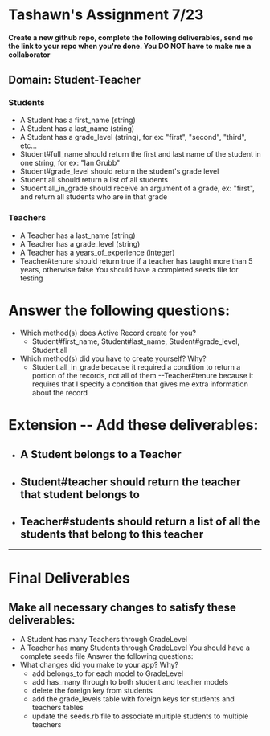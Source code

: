 # Tashawn's Assignment 7/23

#### Create a new github repo, complete the following deliverables, send me the link to your repo when you're done. You DO NOT have to make me a collaborator
## Domain: Student-Teacher

### Students
- A Student has a first_name (string)
- A Student has a last_name (string)
- A Student has a grade_level (string), for ex: "first", "second", "third", etc...
- Student#full_name should return the first and last name of the student in one string, for ex: "Ian Grubb"
- Student#grade_level should return the student's grade level
- Student.all should return a list of all students
- Student.all_in_grade should receive an argument of a grade, ex: "first", and return all students who are in that grade

### Teachers
- A Teacher has a last_name (string)
- A Teacher has a grade_level (string)
- A Teacher has a years_of_experience (integer)
- Teacher#tenure should return true if a teacher has taught more than 5 years, otherwise false
You should have a completed seeds file for testing

# Answer the following questions:

- Which method(s) does Active Record create for you?
    - Student#first_name, Student#last_name, Student#grade_level, Student.all
- Which method(s) did you have to create yourself? Why? 
    - Student.all_in_grade because it required a condition to return a portion of the records, not all of them --Teacher#tenure because it requires that I specify a condition that gives me extra information about the record

# Extension -- Add these deliverables:
- ## A Student belongs to a Teacher

- ## Student#teacher should return the teacher that student belongs to

- ## Teacher#students should return a list of all the students that belong to this teacher

---
# Final Deliverables
## Make all necessary changes to satisfy these deliverables: 
- A Student has many Teachers through GradeLevel
- A Teacher has many Students through GradeLevel
You should have a complete seeds file 
Answer the following questions:
- What changes did you make to your app? Why?
    - add belongs_to for each model to GradeLevel
    - add has_many through to both student and teacher models
    - delete the foreign key from students
    - add the grade_levels table with foreign keys for students and teachers tables
    - update the seeds.rb file to associate multiple students to multiple teachers